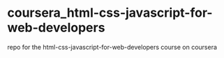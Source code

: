 # coursera_html-css-javascript-for-web-developers
repo for the html-css-javascript-for-web-developers course on coursera
